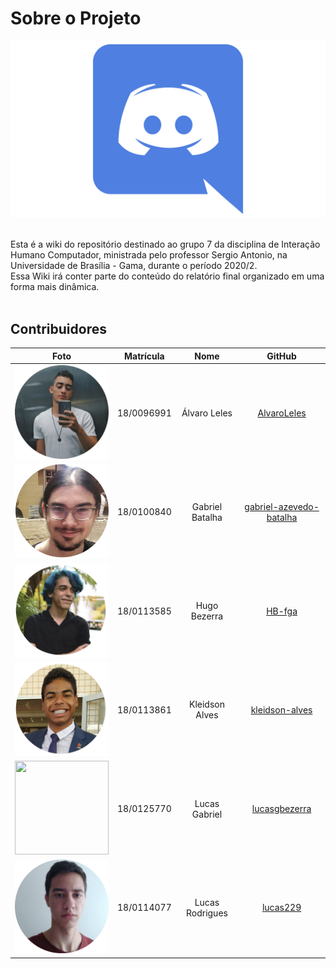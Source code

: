 # Sobre o Projeto

<div align="center">
  <img src= "https://raw.githubusercontent.com/HB-fga/IHC-2020.2-Discord/main/docs/assets/icons/discordBig.png"/>
</div>

<br />

Esta é a wiki do repositório destinado ao grupo 7 da disciplina de Interação Humano Computador, ministrada pelo professor Sergio Antonio, na Universidade de Brasília - Gama, durante o período 2020/2.  
Essa Wiki irá conter parte do conteúdo do relatório final organizado em uma forma mais dinâmica.
<br />
<br />

## Contribuidores

|Foto | Matrícula | Nome | GitHub |
|:--:|:--:|:--:|:--:|
| <img width="150" height="150" src="https://raw.githubusercontent.com/HB-fga/IHC-2020.2-Discord/main/docs/assets/contributors/Alvaro.png"> | 18/0096991 |Álvaro Leles |[AlvaroLeles](https://github.com/AlvaroLeles)| <!--batalha800@gmail.com
| <img width="150" height="150" src="https://raw.githubusercontent.com/Requisitos-de-Software/2020.2-Coronavirus-SUS/devel/docs/assets/contributors/GabrielBatalha.png"> | 18/0100840 |Gabriel Batalha |[gabriel-azevedo-batalha](https://github.com/gabriel-azevedo-batalha)| <!--batalha800@gmail.com
| <img width="150" height="150" src="https://raw.githubusercontent.com/Requisitos-de-Software/2020.2-Coronavirus-SUS/devel/docs/assets/contributors/Hugo.png"> | 18/0113585 | Hugo Bezerra | [HB-fga](https://github.com/HB-fga)| <!--hugoricardo.so.be@gmail.com
| <img width="150" height="150" src="https://raw.githubusercontent.com/Requisitos-de-Software/2020.2-Coronavirus-SUS/devel/docs/assets/contributors/Kleidson.png"> | 18/0113861 | Kleidson Alves | [kleidson-alves](https://github.com/kleidson-alves)| <!--kleidsonalves15@gmail.com
| <img width="150" height="150" src="https://raw.githubusercontent.com/Requisitos-de-Software/2020.2-Coronavirus-SUS/devel/docs/assets/contributors/LucasGabriel.png"> | 18/0125770 | Lucas Gabriel | [lucasgbezerra](https://github.com/lucasgbezerra) | <!--lucasbsb100@gmail.com
| <img width="150" height="150" src="https://raw.githubusercontent.com/Requisitos-de-Software/2020.2-Coronavirus-SUS/devel/docs/assets/contributors/LucasRodrigues.png"> | 18/0114077| Lucas Rodrigues| [lucas229](https://github.com/lucas229)| <!--lucasro229@gmail.com

<br />
